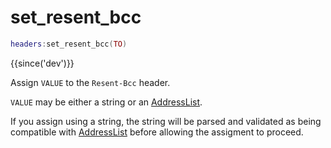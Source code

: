 # set_resent_bcc

```lua
headers:set_resent_bcc(TO)
```

{{since('dev')}}

Assign `VALUE` to the `Resent-Bcc` header.

`VALUE` may be either a string or an [AddressList](index.md#addresslist).

If you assign using a string, the string will be parsed and validated as being
compatible with [AddressList](index.md#addresslist) before allowing the assigment to proceed.
